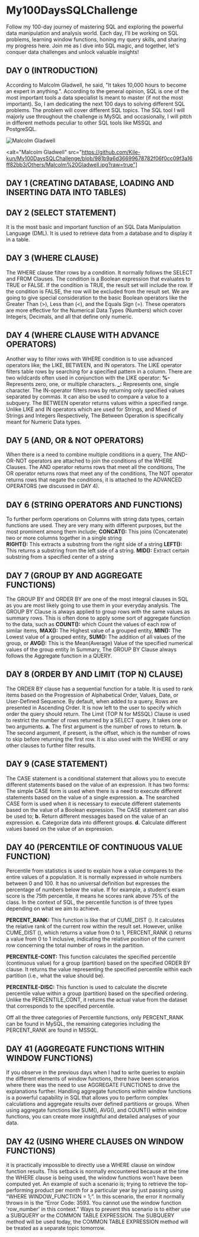 # My100DaysSQLChallenge
Follow my 100-day journey of mastering SQL and exploring the powerful data manipulation and analysis world. Each day, I'll be working on SQL problems, learning window functions, honing my query skills, and sharing my progress here. Join me as I dive into SQL magic, and together, let's conquer data challenges and unlock valuable insights! 

## DAY 0 (INTRODUCTION)
According to Malcolm Gladwell, he said, "It takes 10,000 hours to become an expert in anything.". According to the general opinion, SQL is one of the most important tools a data specialist Is meant to master (if not the most important). So, I am dedicating the next 100 days to solving different SQL problems. The problem will cover different SQL topics. The SQL tool I will majorly use throughout the challenge is MySQL and occasionally, I will pitch in different methods peculiar to other SQL tools like MSSQL and PostgreSQL.

![Malcolm Gladwell]([https://github.com/[username]/[reponame]/blob/[branch]/image.jpg?raw=true](https://github.com/Kile-kun/My100DaysSQLChallenge/blob/981b9a6d36699678782f06f0cc09f3a16ff82bb3/Others/Malcolm%20Gladwell.jpg?raw=true))

<alt="Malcolm Gladwell" src="https://github.com/Kile-kun/My100DaysSQLChallenge/blob/981b9a6d36699678782f06f0cc09f3a16ff82bb3/Others/Malcolm%20Gladwell.jpg?raw=true"]

## DAY 1 (CREATING DATABASE, LOADING AND INSERTING DATA INTO TABLES)

## DAY 2 (SELECT STATEMENT)
It is the most basic and important function of an SQL Data Manipulation Language (DML). It is used to retrieve data from a database and to display it in a table.

## DAY 3 (WHERE CLAUSE)
The WHERE clause filter rows by a condition. It normally follows the SELECT and FROM Clauses. 
The condition is a Boolean expression that evaluates to TRUE or FALSE. If the condition is TRUE, the result set will include the row. If the condition is FALSE, the row will be excluded from the result set.
We are going to give special consideration to the basic Boolean operators like the Greater Than (>), Less than (<), and the Equals Sign (=). 
These operators are more effective for the Numerical Data Types (Numbers) which cover Integers, Decimals, and all that define only numeric.

## DAY 4 (WHERE CLAUSE WITH ADVANCE OPERATORS)
Another way to filter rows with WHERE condition is to use advanced operators like; the LIKE, BETWEEN, and IN operators. 
The LIKE operator filters table rows by searching for a specified pattern in a column. There are two wildcards often used in conjunction with the LIKE operator:
      **%-** Represents zero, one, or multiple characters.
      **_:** Represents one, single character.
The IN-operator filters rows by returning only specified values separated by commas. It can also be used to compare a value to a subquery.
The BETWEEN operator returns values within a specified range. 
Unlike LIKE and IN operators which are used for Strings, and Mixed of Strings and Integers Respectively, The Between Operation is specifically meant for Numeric Data types.

## DAY 5 (AND, OR & NOT OPERATORS)
When there is a need to combine multiple conditions in a query, The AND-OR-NOT operators are attached to join the conditions of the WHERE Clauses. 
The AND operator returns rows that meet all the conditions,
The OR operator returns rows that meet any of the conditions,
The NOT operator returns rows that negate the conditions, it is attached to the ADVANCED OPERATORS (we discussed in DAY 4).

## DAY 6 (STRING OPERATORS AND FUNCTIONS)
To further perform operations on Columns with string data types, certain functions are used. They are very many with different purposes, but the most prominent among them include;
    **CONCAT():** This joins (Concatenate) two or more columns together in a single string                    
    **RIGHT():**  This extracts a substring from the right side of a string
    **LEFT():** This returns a substring from the left side of a string.
    **MID():** Extract certain substring from a specified center of a string

## DAY 7 (GROUP BY AND AGGREGATE FUNCTIONS)
The GROUP BY and ORDER BY are one of the most integral clauses in SQL as you are most likely going to use them in your everyday analysis. 
The GROUP BY Clause is always applied to group rows with the same values as summary rows. This is often done to apply some sort of aggregate function to the data, such as 
    **COUNT():** which Count the values of each row of similar items,
    **MAX():** The Highest value of a grouped entity, 
    **MIN():** The Lowest value of a grouped entity,
    **SUM():** The addition of all values of the group, or
    **AVG():** This is the Mean(Average) Value of the specified numerical values
    of the group entity
In Summary, The GROUP BY Clause always follows the Aggregate function in a QUERY.

## DAY 8 (ORDER BY AND LIMIT (TOP N) CLAUSE)
The ORDER BY clause has a sequential function for a table. It is used to rank items based on the Progression of Alphabetical Order, Values, Date, or User-Defined Sequence.
By default, when added to a query, Rows are presented in Ascending Order. It is now left to the user to specify which order the query should return.
The Limit (TOP N for MSSQL) Clause is used to restrict the number of rows returned by a SELECT query. It takes one or two arguments.
    **a.** The first argument is the number of rows to return.
    **b.** The second argument, if present, is the offset, which is the number of rows to skip before returning the first row.
It is also used with the WHERE or any other clauses to further filter results.

## DAY 9 (CASE STATEMENT)
The CASE statement is a conditional statement that allows you to execute different statements based on the value of an expression.
It has two forms: 
The simple CASE form is used when there is a need to execute different statements based on the value of a single expression. 
    **a.** The searched CASE form is used when it is necessary to execute
    different statements based on the value of a Boolean expression.
     The CASE statement can also be used to;
    **b.** Return different messages based on the value of an expression.
    **c.** Categorize data into different groups.
    **d.** Calculate different values based on the value of an expression.



## DAY 40 (PERCENTILE OF CONTINUOUS VALUE FUNCTION)
Percentile from statistics is used to explain how a value compares to the entire values of a population. It is normally expressed in whole numbers between 0 and 100. It has no universal definition but expresses the percentage of numbers below the value. If for example, a student's exam score is the 75th percentile, it means he scores rank above 75% of the class.
In the context of SQL, the percentile function is of three types depending on what we aim to achieve.

  **PERCENT_RANK:** This function is like that of CUME_DIST (). It calculates the relative rank of the current row within the result set. However, unlike CUME_DIST (), which returns a value from 0 to 1, PERCENT_RANK () returns a value from 0 to 1 inclusive, indicating the relative position of the current row concerning the total number of rows in the partition.

  **PERCENTILE-CONT:** This function calculates the specified percentile (continuous value) for a group (partition) based on the specified ORDER BY clause. It returns the value representing the specified percentile within each partition (i.e., what the value should be).

  **PERCENTILE-DISC:** This function is used to calculate the discrete percentile value within a group (partition) based on the specified ordering. Unlike the PERCENTILE_CONT, it returns the actual value from the dataset that corresponds to the specified percentile.

Off all the three categories of Percentile functions, only PERCENT_RANK can be found in MySQL, the remaining categories including the PERCENT_RANK are found in MSSQL.

## DAY 41 (AGGREGATE FUNCTIONS WITHIN WINDOW FUNCTIONS)
If you observe in the previous days when I had to write queries to explain the different elements of window functions, there have been scenarios where there was the need to use AGGREGATE FUNCTIONS to drive the explanations further. 
Handling aggregate functions within window functions is a powerful capability in SQL that allows you to perform complex calculations and aggregate results over defined partitions or groups. When using aggregate functions like SUM(), AVG(), and COUNT() within window functions, you can create more insightful and detailed analyses of your data.

## DAY 42 (USING WHERE CLAUSES ON WINDOW FUNCTIONS)
it is practically impossible to directly use a WHERE clause on window function results. This setback is normally encountered because at the time the WHERE clause is being used, the window functions won’t have been computed yet. 
An example of such a scenario is; trying to retrieve the top-performing product per month for a particular year by just passing using “WHERE WINDOW_FUNCTION = 1;”. In this scenario, the error it normally throws in is the 
“Error Code: 3593. You cannot use the window function 'row_number' in this context.”
Ways to prevent this scenario is to either use a SUBQUERY or the COMMON TABLE EXPRESSION. 
The SUBQUERY method will be used today, the COMMON TABLE EXPRESSION method will be treated as a separate topic tomorrow.





